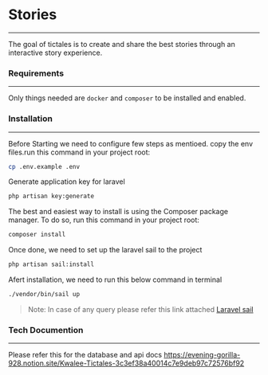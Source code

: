 # Stories
---
The goal of tictales is to create and share the best stories through an interactive story experience. 

### Requirements
---
Only things needed are  `docker` and `composer` to be installed and enabled.

### Installation
---
Before Starting we need to configure few steps as mentioed. copy the env files.run this command in your project root:
```sh
cp .env.example .env
```
Generate application key for laravel
```sh
php artisan key:generate
```

The best and easiest way to install is using the Composer package manager. To do so, run this command in your project root:

```sh
composer install
```

Once done, we need to set up the laravel sail to the project

```sh
php artisan sail:install
```
Afert installation, we need to run this below command in terminal

```sh
./vendor/bin/sail up
```
> Note: In case of any query please refer this link attached [Laravel sail](https://laravel.com/docs/9.x/sail)

### Tech Documention
---
Please refer this for the database and api docs
https://evening-gorilla-928.notion.site/Kwalee-Tictales-3c3ef38a40014c7e9deb97c72576bf92
